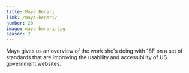 ```yaml
---
title: Maya Benari
link: /maya-benari/
number: 20
image: maya-benari.jpg
season: 2
---
```


Maya gives us an overview of the work she's doing with 18F on a set of standards that are improving the usability and accessibility of US government websites.
